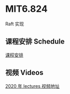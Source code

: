 # MIT6.824

Raft 实现

## 课程安排 Schedule

[课程安排](https://pdos.csail.mit.edu/6.824/schedule.html)

## 视频 Videos

[2020 年 lectures 视频地址](https://www.bilibili.com/video/av87684880)
